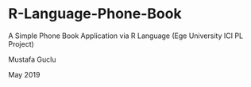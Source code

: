 # R-Language-Phone-Book
A Simple Phone Book Application via R Language (Ege University ICI PL Project)

Mustafa Guclu 

May 2019
